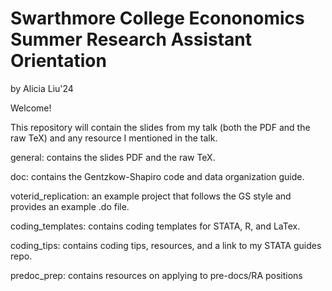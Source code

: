 # Swarthmore College Econonomics Summer Research Assistant Orientation
by Alicia Liu'24

Welcome!

This repository will contain the slides from my talk (both the PDF and the raw TeX) and any resource I mentioned in the talk. 

general: contains the slides PDF and the raw TeX. 

doc: contains the Gentzkow-Shapiro code and data organization guide. 

voterid_replication: an example project that follows the GS style and provides an example .do file. 

coding_templates: contains coding templates for STATA, R, and LaTex. 

coding_tips: contains coding tips, resources, and a link to my STATA guides repo. 

predoc_prep: contains resources on applying to pre-docs/RA positions
